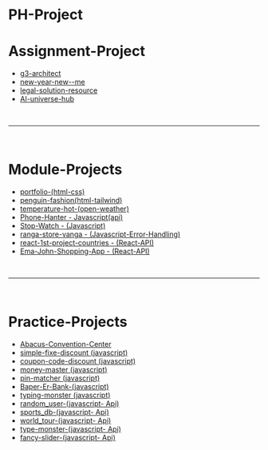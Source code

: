 # PH-Project

# Assignment-Project

- [g3-architect](https://programmershipon.github.io/PH-Project/g3-architect/)
- [new-year-new--me](https://programmershipon.github.io/PH-Project/new-year-new--me/)
- [legal-solution-resource](https://programmershipon.github.io/PH-Project/legal-solution-resource/)
- [AI-universe-hub](https://programmershipon.github.io/PH-Project/AI-universe-hub/)

<br/>
<hr/>
<br/>

# Module-Projects

- [portfolio-(html-css)](https://programmershipon.github.io/PH-Project/Portfolio/)
- [penguin-fashion(html-tailwind)](https://programmershipon.github.io/PH-Project/penguin-fashion/)
- [temperature-hot-(open-weather)](https://programmershipon.github.io/PH-Project/Portfolio/)
- [Phone-Hanter - Javascript(api)](https://programmershipon.github.io/PH-Project/Phone-Hanter/)
- [Stop-Watch - (Javascript)](https://programmershipon.github.io/PH-Project/Stop-Watch/)
- [ranga-store-vanga - (Javascript-Error-Handling)](https://programmershipon.github.io/PH-Project/ranga-store-vanga/)
- [react-1st-project-countries - (React-API)](https://react-1st-project-countries.netlify.app/)
- [Ema-John-Shopping-App - (React-API)](https://ema-john-ps.netlify.app/)

<br/>
<hr/>
<br/>

# Practice-Projects

- [Abacus-Convention-Center](https://programmershipon.github.io/PH-Project/Abacus-Convention-Center/)
- [simple-fixe-discount (javascript)](https://programmershipon.github.io/PH-Project/Discount-calculator/simple-fixe-discount/)
- [coupon-code-discount (javascript)](https://programmershipon.github.io/PH-Project/Discount-calculator/coupon-code-discount/)
- [money-master (javascript)](https://programmershipon.github.io/PH-Project/money-master/)
- [pin-matcher (javascript)](https://programmershipon.github.io/PH-Project/pin-matcher/)
- [Baper-Er-Bank-(javascript)](https://programmershipon.github.io/PH-Project/Baper-Er-Bank/)
- [typing-monster (javascript)](https://programmershipon.github.io/PH-Project/typing-monster/)
- [random_user-(javascript- Api)](https://programmershipon.github.io/PH-Project/random_user/)
- [sports_db-(javascript- Api)](https://programmershipon.github.io/PH-Project/sports_db/)
- [world_tour-(javascript- Api)](https://programmershipon.github.io/PH-Project/world_tour/)
- [type-monster-(javascript- Api)](https://programmershipon.github.io/PH-Project/type-monster/)
- [fancy-slider-(javascript- Api)](https://programmershipon.github.io/PH-Project/fancy-slider/)
